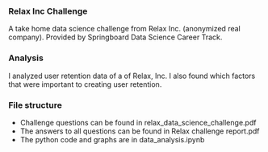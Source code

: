 
### Relax Inc Challenge
A take home data science challenge from Relax Inc. (anonymized real company). Provided by Springboard Data Science Career Track.

### Analysis
I analyzed user retention data of a of Relax, Inc. I also found which factors that were important to creating user retention.

### File structure
- Challenge questions can be found in relax_data_science_challenge.pdf
- The answers to all questions can be found in Relax challenge report.pdf
- The python code and graphs are in data_analysis.ipynb
